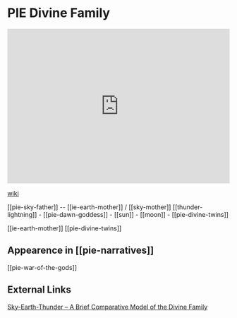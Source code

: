 # PIE Divine Family

<iframe width="100%" height="350" frameborder="0" allow="accelerometer; autoplay; clipboard-write; encrypted-media; gyroscope; picture-in-picture" allowfullscreen src="https://en.wikipedia.org/wiki/Proto-Indo-European-mythology#Pantheon"></iframe>

[wiki](https://en.wikipedia.org/wiki/Proto-Indo-European-mythology#Pantheon)


[[pie-sky-father]] -- [[ie-earth-mother]] / [[sky-mother]]
[[thunder-lightning]]
	- [[pie-dawn-goddess]]
	- [[sun]]
	- [[moon]]
	- [[pie-divine-twins]]

[[ie-earth-mother]]
[[pie-divine-twins]]





## Appearence in [[pie-narratives]]
[[pie-war-of-the-gods]]

## External Links
[Sky-Earth-Thunder – A Brief Comparative Model of the Divine Family](https://aryaakasha.com/2019/07/19/sky-earth-thunder-a-brief-comparative-model-of-the-divine-family/)